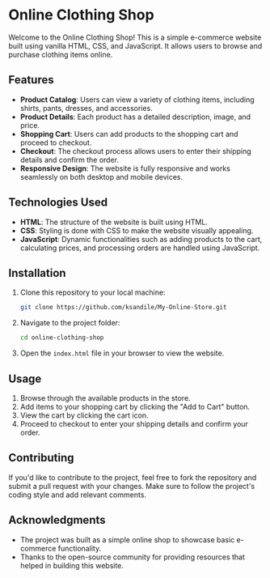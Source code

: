 
# Online Clothing Shop

Welcome to the Online Clothing Shop! This is a simple e-commerce website built using vanilla HTML, CSS, and JavaScript. It allows users to browse and purchase clothing items online.

## Features

- **Product Catalog**: Users can view a variety of clothing items, including shirts, pants, dresses, and accessories.
- **Product Details**: Each product has a detailed description, image, and price.
- **Shopping Cart**: Users can add products to the shopping cart and proceed to checkout.
- **Checkout**: The checkout process allows users to enter their shipping details and confirm the order.
- **Responsive Design**: The website is fully responsive and works seamlessly on both desktop and mobile devices.

## Technologies Used

- **HTML**: The structure of the website is built using HTML.
- **CSS**: Styling is done with CSS to make the website visually appealing.
- **JavaScript**: Dynamic functionalities such as adding products to the cart, calculating prices, and processing orders are handled using JavaScript.

## Installation

1. Clone this repository to your local machine:
   ```bash
   git clone https://github.com/ksandile/My-Online-Store.git
   ```

2. Navigate to the project folder:
   ```bash
   cd online-clothing-shop
   ```

3. Open the `index.html` file in your browser to view the website.

## Usage

1. Browse through the available products in the store.
2. Add items to your shopping cart by clicking the "Add to Cart" button.
3. View the cart by clicking the cart icon.
4. Proceed to checkout to enter your shipping details and confirm your order.

## Contributing

If you'd like to contribute to the project, feel free to fork the repository and submit a pull request with your changes. Make sure to follow the project's coding style and add relevant comments.


## Acknowledgments

- The project was built as a simple online shop to showcase basic e-commerce functionality.
- Thanks to the open-source community for providing resources that helped in building this website.

